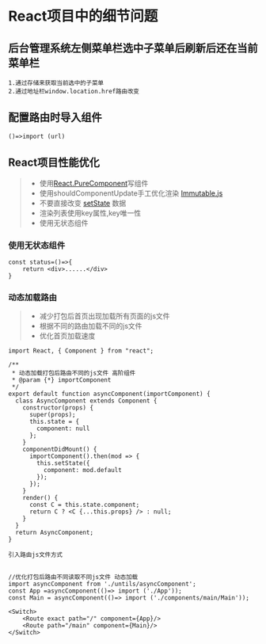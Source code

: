 # React项目中的细节问题

## 后台管理系统左侧菜单栏选中子菜单后刷新后还在当前菜单栏

    1.通过存储来获取当前选中的子菜单
    2.通过地址栏window.location.href路由改变

## 配置路由时导入组件 
    ()=>import (url)

## React项目性能优化

> * 使用[React.PureComponent](https://zh-hans.reactjs.org/docs/react-api.html#reactpurecomponent)写组件
> * 使用shouldComponentUpdate手工优化渲染 [Immutable.js](https://github.com/immutable-js/immutable-js)
> * 不要直接改变 [setState](https://zh-hans.reactjs.org/docs/optimizing-performance.html#the-power-of-not-mutating-data) 数据
> * 渲染列表使用key属性,key唯一性
> * 使用无状态组件

### 使用无状态组件

```
const status=()=>{
    return <div>......</div>
}

```

### 动态加载路由 

> * 减少打包后首页出现加载所有页面的js文件
> * 根据不同的路由加载不同的js文件
> * 优化首页加载速度

```
import React, { Component } from "react";

/**
 * 动态加载打包后路由不同的js文件 高阶组件
 * @param {*} importComponent 
 */
export default function asyncComponent(importComponent) {
  class AsyncComponent extends Component {
    constructor(props) {
      super(props);
      this.state = {
        component: null
      };
    }
    componentDidMount() {
      importComponent().then(mod => {
        this.setState({
          component: mod.default
        });
      });
    }
    render() {
      const C = this.state.component;
      return C ? <C {...this.props} /> : null;
    }
  }
  return AsyncComponent;
}

```

    引入路由js文件方式

```

//优化打包后路由不同读取不同js文件 动态加载
import asyncComponent from './untils/asyncComponent';
const App =asyncComponent(()=> import ('./App'));
const Main = asyncComponent(()=> import ('./components/main/Main'));

<Switch>
    <Route exact path="/" component={App}/>
    <Route path="/main" component={Main}/>
</Switch>

```

